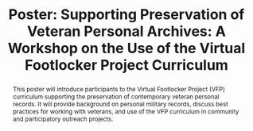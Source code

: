 ---
abstract: 'This poster will introduce participants to the Virtual Footlocker Project
  (VFP) curriculum supporting the preservation of contemporary veteran personal records.
  It will provide background on personal military records, discuss best practices
  for working with veterans, and use of the VFP curriculum in community and participatory
  outreach projects. '
creators:
- Benoit, Iii, Edward
date: null
document_url: https://az659834.vo.msecnd.net/eventsairwesteuprod/production-inconference-public/e43e78e227964389b4b7995ca27b00f6
grand_parent: iPRES
institutions:
- Louisiana State University
keywords:
- personal digital archives
- military records
landing_page_url: null
language: eng
layout: publication
license: CC-BY 4.0 International
notes_url: null
parent: iPRES 2022
presentation_url: null
size: null
source_name: iPRES
title: 'Poster: Supporting Preservation of Veteran Personal Archives: A Workshop on
  the Use of the Virtual Footlocker Project Curriculum'
type: poster
year: 2022
---